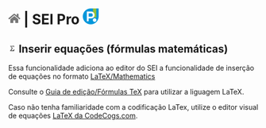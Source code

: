 # [![Home](../img/home.png)](../) |  SEI Pro ![Icone](../img/icon-32.png)

## ![SEI Pro Inserir Equações](../img/icon-equacoes.png) Inserir equações (fórmulas matemáticas)

Essa funcionalidade adiciona ao editor do SEI a funcionalidade de inserção de equações no formato [LaTeX/Mathematics](https://en.wikibooks.org/wiki/LaTeX/Mathematics)

Consulte o [Guia de edição/Fórmulas TeX](https://pt.wikipedia.org/wiki/Ajuda:Guia_de_edi%C3%A7%C3%A3o/F%C3%B3rmulas_TeX) para utilizar a liguagem LaTeX.

Caso não tenha familiaridade com a codificação LaTex, utilize o editor visual de equações [LaTeX da CodeCogs.com](https://editor.codecogs.com/).
